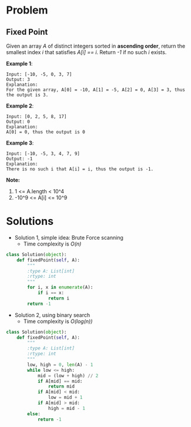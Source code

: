 # Problem

## Fixed Point

Given an array *A* of distinct integers sorted in **ascending order**, return the smallest index *i* that satisfies *A[i] == i*.  Return *-1* if no such *i* exists.

**Example 1**:

    Input: [-10, -5, 0, 3, 7]
    Output: 3
    Explanation: 
    For the given array, A[0] = -10, A[1] = -5, A[2] = 0, A[3] = 3, thus the output is 3.

**Example 2**:

    Input: [0, 2, 5, 8, 17]
    Output: 0
    Explanation:
    A[0] = 0, thus the output is 0

**Example 3**:

	Input: [-10, -5, 3, 4, 7, 9]
	Output: -1
	Explanation:
	There is no such i that A[i] = i, thus the output is -1.

**Note:**

1. 1 <= A.length < 10^4
2. -10^9 <= A[i] <= 10^9

# Solutions

- Solution 1, simple idea: Brute Force scanning
	- Time complexity is *O(n)*

```python
class Solution(object):
	def fixedPoint(self, A):
		"""
		:type A: List[int]
		:rtype: int
		"""
		for i, x in enumerate(A):
			if i == x:
				return i
		return -1
```

- Solution 2, using binary search
	- Time complexity is *O(log(n))*

```python
class Solution(object):
	def fixedPoint(self, A):
		"""
		:type A: List[int]
		:rtype: int
		"""
		low, high = 0, len(A) - 1
		while low <= high:
			mid = (low + high) // 2
			if A[mid] == mid:
				return mid
			if A[mid] < mid:
				low = mid + 1
			if A[mid] > mid:
				high = mid - 1
		else:
			return -1
```
